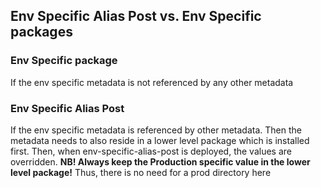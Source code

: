 ## Env Specific Alias Post vs. Env Specific packages
### Env Specific package
If the env specific metadata is not referenced by any other metadata

### Env Specific Alias Post
If the env specific metadata is referenced by other metadata. Then the metadata needs to also reside in a lower level package which is installed first. Then, when env-specific-alias-post is deployed, the values are overridden.
****NB!** Always keep the Production specific value in the lower level package!** Thus, there is no need for a prod directory here